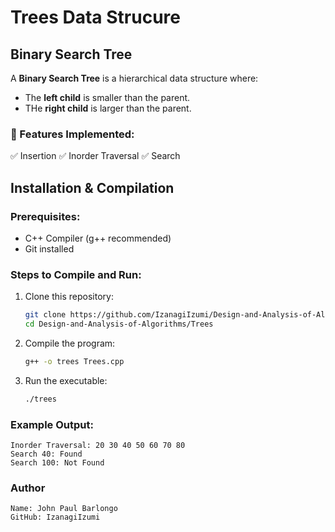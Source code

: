 # Trees Data Strucure

## Binary Search Tree

A **Binary Search Tree** is a hierarchical data structure where:
- The **left child** is smaller than the parent.
- THe **right child** is larger than the parent.

### 📌 Features Implemented:
✅ Insertion
✅ Inorder Traversal
✅ Search

## Installation & Compilation
### Prerequisites:
- C++ Compiler (g++ recommended)
- Git installed

### Steps to Compile and Run:
1. Clone this repository:
   ```sh
   git clone https://github.com/IzanagiIzumi/Design-and-Analysis-of-Algorithms.git
   cd Design-and-Analysis-of-Algorithms/Trees

2. Compile the program:
   ```sh
   g++ -o trees Trees.cpp

3. Run the executable:
   ```sh
   ./trees

### Example Output:

    Inorder Traversal: 20 30 40 50 60 70 80 
    Search 40: Found
    Search 100: Not Found

### Author

    Name: John Paul Barlongo
    GitHub: IzanagiIzumi